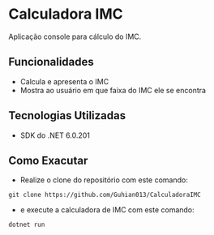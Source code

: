 # Calculadora IMC

Aplicação console para cálculo do IMC.

## Funcionalidades
- Calcula e apresenta o IMC
- Mostra ao usuário em que faixa do IMC ele se encontra

## Tecnologias Utilizadas
- SDK do .NET 6.0.201

## Como Exacutar
- Realize o clone do repositório com este comando:

```
git clone https://github.com/Guhian013/CalculadoraIMC
```
- e execute a calculadora de IMC com este comando:
```
dotnet run
```